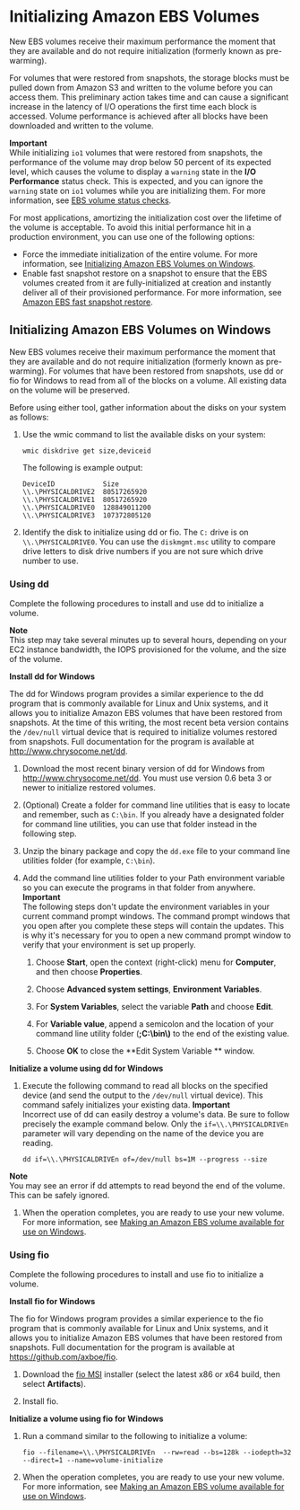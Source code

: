 # Initializing Amazon EBS Volumes<a name="ebs-initialize"></a>

New EBS volumes receive their maximum performance the moment that they are available and do not require initialization \(formerly known as pre\-warming\)\.

For volumes that were restored from snapshots, the storage blocks must be pulled down from Amazon S3 and written to the volume before you can access them\. This preliminary action takes time and can cause a significant increase in the latency of I/O operations the first time each block is accessed\. Volume performance is achieved after all blocks have been downloaded and written to the volume\.

**Important**  
While initializing `io1` volumes that were restored from snapshots, the performance of the volume may drop below 50 percent of its expected level, which causes the volume to display a `warning` state in the **I/O Performance** status check\. This is expected, and you can ignore the `warning` state on `io1` volumes while you are initializing them\. For more information, see [EBS volume status checks](monitoring-volume-status.md#monitoring-volume-checks)\.

For most applications, amortizing the initialization cost over the lifetime of the volume is acceptable\. To avoid this initial performance hit in a production environment, you can use one of the following options:
+ Force the immediate initialization of the entire volume\. For more information, see [Initializing Amazon EBS Volumes on Windows](#ebs-initialize-windows)\.
+ Enable fast snapshot restore on a snapshot to ensure that the EBS volumes created from it are fully\-initialized at creation and instantly deliver all of their provisioned performance\. For more information, see [Amazon EBS fast snapshot restore](ebs-fast-snapshot-restore.md)\.

## Initializing Amazon EBS Volumes on Windows<a name="ebs-initialize-windows"></a>

New EBS volumes receive their maximum performance the moment that they are available and do not require initialization \(formerly known as pre\-warming\)\. For volumes that have been restored from snapshots, use dd or fio for Windows to read from all of the blocks on a volume\. All existing data on the volume will be preserved\.

Before using either tool, gather information about the disks on your system as follows:

1. Use the wmic command to list the available disks on your system:

   ```
   wmic diskdrive get size,deviceid
   ```

   The following is example output:

   ```
   DeviceID            Size
   \\.\PHYSICALDRIVE2  80517265920
   \\.\PHYSICALDRIVE1  80517265920
   \\.\PHYSICALDRIVE0  128849011200
   \\.\PHYSICALDRIVE3  107372805120
   ```

1. Identify the disk to initialize using dd or fio\. The `C:` drive is on `\\.\PHYSICALDRIVE0`\. You can use the `diskmgmt.msc` utility to compare drive letters to disk drive numbers if you are not sure which drive number to use\. 

### Using dd<a name="using_dd"></a>

Complete the following procedures to install and use dd to initialize a volume\.

**Note**  
This step may take several minutes up to several hours, depending on your EC2 instance bandwidth, the IOPS provisioned for the volume, and the size of the volume\.

**Install dd for Windows**

The dd for Windows program provides a similar experience to the dd program that is commonly available for Linux and Unix systems, and it allows you to initialize Amazon EBS volumes that have been restored from snapshots\. At the time of this writing, the most recent beta version contains the `/dev/null` virtual device that is required to initialize volumes restored from snapshots\. Full documentation for the program is available at [http://www\.chrysocome\.net/dd](http://www.chrysocome.net/dd)\.

1. Download the most recent binary version of dd for Windows from [http://www\.chrysocome\.net/dd](http://www.chrysocome.net/dd)\. You must use version 0\.6 beta 3 or newer to initialize restored volumes\.

1. \(Optional\) Create a folder for command line utilities that is easy to locate and remember, such as `C:\bin`\. If you already have a designated folder for command line utilities, you can use that folder instead in the following step\.

1. Unzip the binary package and copy the `dd.exe` file to your command line utilities folder \(for example, `C:\bin`\)\.

1. Add the command line utilities folder to your Path environment variable so you can execute the programs in that folder from anywhere\.
**Important**  
The following steps don't update the environment variables in your current command prompt windows\. The command prompt windows that you open after you complete these steps will contain the updates\. This is why it's necessary for you to open a new command prompt window to verify that your environment is set up properly\.

   1. Choose **Start**, open the context \(right\-click\) menu for **Computer**, and then choose **Properties**\.

   1. Choose **Advanced system settings**, **Environment Variables**\.

   1. For **System Variables**, select the variable **Path** and choose **Edit**\.

   1. For **Variable value**, append a semicolon and the location of your command line utility folder \(**;C:\\bin\\\)** to the end of the existing value\.

   1. Choose **OK** to close the **Edit System Variable ** window\.

**Initialize a volume using dd for Windows**

1. <a name="prewarm_snapshot_command"></a>Execute the following command to read all blocks on the specified device \(and send the output to the `/dev/null` virtual device\)\. This command safely initializes your existing data\.
**Important**  
Incorrect use of dd can easily destroy a volume's data\. Be sure to follow precisely the example command below\. Only the `if=\\.\PHYSICALDRIVEn` parameter will vary depending on the name of the device you are reading\.

   ```
   dd if=\\.\PHYSICALDRIVEn of=/dev/null bs=1M --progress --size
   ```
**Note**  
You may see an error if dd attempts to read beyond the end of the volume\. This can be safely ignored\.

1. When the operation completes, you are ready to use your new volume\. For more information, see [Making an Amazon EBS volume available for use on Windows](ebs-using-volumes.md)\.

### Using fio<a name="using_fio"></a>

Complete the following procedures to install and use fio to initialize a volume\.

**Install fio for Windows**

The fio for Windows program provides a similar experience to the fio program that is commonly available for Linux and Unix systems, and it allows you to initialize Amazon EBS volumes that have been restored from snapshots\. Full documentation for the program is available at [https://github\.com/axboe/fio](https://github.com/axboe/fio)\.

1. Download the [fio MSI](https://ci.appveyor.com/project/axboe/fio) installer \(select the latest x86 or x64 build, then select **Artifacts**\)\. 

1. Install fio\.

**Initialize a volume using fio for Windows**

1. Run a command similar to the following to initialize a volume:

   ```
   fio --filename=\\.\PHYSICALDRIVEn  --rw=read --bs=128k --iodepth=32 --direct=1 --name=volume-initialize
   ```

1. When the operation completes, you are ready to use your new volume\. For more information, see [Making an Amazon EBS volume available for use on Windows](ebs-using-volumes.md)\.